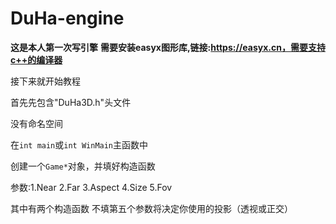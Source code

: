 # DuHa-engine
**这是本人第一次写引擎**
**需要安装easyx图形库,链接:https://easyx.cn，需要支持c++的编译器**

接下来就开始教程

首先先包含"DuHa3D.h"头文件

没有命名空间

在`int main`或`int WinMain`主函数中

创建一个`Game*`对象，并填好构造函数

参数:1.Near 2.Far 3.Aspect 4.Size 5.Fov

其中有两个构造函数 不填第五个参数将决定你使用的投影（透视或正交）
